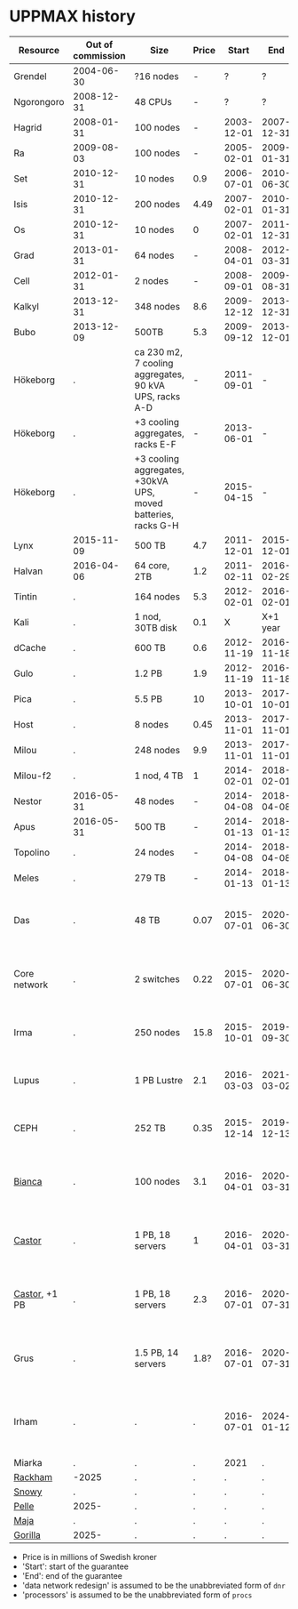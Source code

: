 # UPPMAX history

Resource                               |Out of commission|Size                                                         |Price|Start     |End       |Features
---------------------------------------|-----------------|-------------------------------------------------------------|-----|----------|----------|---------------------------------
Grendel                                |2004-06-30       |?16 nodes                                                    |-    |?         |?         |Together with NSC
Ngorongoro                             |2008-12-31       |48 CPUs                                                      |-    |?         |?         |SunFire 15k
Hagrid                                 |2008-01-31       |100 nodes                                                    |-    |2003-12-01|2007-12-31|SNIC/SweGrid
Ra                                     |2009-08-03       |100 nodes                                                    |-    |2005-02-01|2009-01-31|SNIC/matvet
Set                                    |2010-12-31       |10 nodes                                                     |0.9  |2006-07-01|2010-06-30|SNIC, power5+IB
Isis                                   |2010-12-31       |200 nodes                                                    |4.49 |2007-02-01|2010-01-31|SNIC/matvet
Os                                     |2010-12-31       |10 nodes                                                     |0    |2007-02-01|2011-12-31|SNIC, IB
Grad                                   |2013-01-31       |64 nodes                                                     |-    |2008-04-01|2012-03-31|SNIC/SweGrid
Cell                                   |2012-01-31       |2 nodes                                                      |-    |2008-09-01|2009-08-31|2 nodes with cell-processors
Kalkyl                                 |2013-12-31       |348 nodes                                                    |8.6  |2009-12-12|2013-12-31|KAW/SNIC
Bubo                                   |2013-12-09       |500TB                                                        |5.3  |2009-09-12|2013-12-01|KAW/SNIC
Hökeborg                               |.                |ca 230 m2, 7 cooling aggregates, 90 kVA UPS, racks A-D       |-    |2011-09-01|-         |Computer hall, faculty means
Hökeborg                               |.                |+3 cooling aggregates, racks E-F                             |-    |2013-06-01|-         |Computer hall, faculty means
Hökeborg                               |.                |+3 cooling aggregates, +30kVA UPS, moved batteries, racks G-H|-    |2015-04-15|-         |Computer hall, faculty means
Lynx                                   |2015-11-09       |500 TB                                                       |4.7  |2011-12-01|2015-12-01|KAW/SNIC
Halvan                                 |2016-04-06       |64 core, 2TB                                                 |1.2  |2011-02-11|2016-02-29|Misc, extended support 1 year
Tintin                                 |.                |164 nodes                                                    |5.3  |2012-02-01|2016-02-01|SNIC
Kali                                   |.                |1 nod, 30TB disk                                             |0.1  |X         |X+1 year  |iRODS, KAW?
dCache                                 |.                |600 TB                                                       |0.6  |2012-11-19|2016-11-18|SNIC
Gulo                                   |.                |1.2 PB                                                       |1.9  |2012-11-19|2016-11-18|KAW/BILS
Pica                                   |.                |5.5 PB                                                       |10   |2013-10-01|2017-10-01|KAW
Host                                   |.                |8 nodes                                                      |0.45 |2013-11-01|2017-11-01|Used Ganeti, UPPMAX
Milou                                  |.                |248 nodes                                                    |9.9  |2013-11-01|2017-11-01|KAW/BILS
Milou-f2                               |.                |1 nod, 4 TB                                                  |1    |2014-02-01|2018-02-01|Login node
Nestor                                 |2016-05-31       |48 nodes                                                     |-    |2014-04-08|2018-04-08|.
Apus                                   |2016-05-31       |500 TB                                                       |-    |2014-01-13|2018-01-13|.
Topolino                               |.                |24 nodes                                                     |-    |2014-04-08|2018-04-08|BILS
Meles                                  |.                |279 TB                                                       |-    |2014-01-13|2018-01-13|.
Das                                    |.                |48 TB                                                        |0.07 |2015-07-01|2020-06-30|New back mount, HP, data network redesign IT 2015/25
Core network                           |.                |2 switches                                                   |0.22 |2015-07-01|2020-06-30|Dell, core network, data network redesign IT 2015/50
Irma                                   |.                |250 nodes                                                    |15.8 |2015-10-01|2019-09-30|Supermicro, data network redesign IT2014/93
Lupus                                  |.                |1 PB Lustre                                                  |2.1  |2016-03-03|2021-03-02|Dell, data network redesign IT214/92
CEPH                                   |.                |252 TB                                                       |0.35 |2015-12-14|2019-12-13|Dell, 7 servers, data network redesign IT 2015/84
[Bianca](../cluster_guides/bianca.md)  |.                |100 nodes                                                    |3.1  |2016-04-01|2020-03-31|SouthPole, Huawei data network redesign IT 2015/65
[Castor](../hardware/storage/castor.md)                                 |.                |1 PB, 18 servers                                             |1    |2016-04-01|2020-03-31|SouthPole, Huawei data network redesign IT 2015/65
[Castor](../hardware/storage/castor.md), +1 PB                          |.                |1 PB, 18 servers                                             |2.3  |2016-07-01|2020-07-31|SouthPole, Huawei data network redesign IT 2015/65
Grus                                   |.                |1.5 PB, 14 servers                                           |1.8? |2016-07-01|2020-07-31|SouthPole, Huawei data network redesign IT 2015/65
Irham                                  |.                |.                                                            |.    |2016-07-01|2024-01-12|Decommissioned Irma nodes added to Rackham, became `r[1001-1072,1179-1250]`
Miarka                                 |.                |.                                                            |.    |2021      |.         |.
[Rackham](../cluster_guides/rackham.md)|-2025            |.                                                            |.    |.         |.         |.
[Snowy](../cluster_guides/snowy.md)    |.                |.                                                            |.    |.         |.         |.
[Pelle](../cluster_guides/pelle.md)    |2025-            |.                                                            |.    |.         |.         |.
[Maja](../cluster_guides/maja.md)      |.                |.                                                            |.    |.         |.         |.
[Gorilla](../hardware/storage/gorilla.md)|2025-            |.                                                            |.    |.         |.         |.

- Price is in millions of Swedish kroner
- 'Start': start of the guarantee
- 'End': end of the guarantee
- 'data network redesign' is assumed to be the unabbreviated form of `dnr`
- 'processors' is assumed to be the unabbreviated form of `procs`

